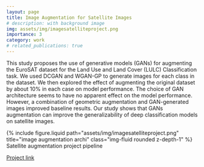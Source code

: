```yaml
---
layout: page
title: Image Augmentation for Satellite Images
# description: with background image
img: assets/img/imagesatelliteproject.png
importance: 3
category: work
# related_publications: true
---
```


This study proposes the use of generative models (GANs) for augmenting the EuroSAT dataset for the Land Use and Land Cover (LULC) Classification task. We used DCGAN and WGAN-GP to generate images for each class in the dataset. We then explored the effect of augmenting the original dataset by about 10% in each case on model performance. The choice of GAN architecture seems to have no apparent effect on the model performance. However, a combination of geometric augmentation and GAN-generated images improved baseline results. Our study shows that GANs augmentation can improve the generalizability of deep classification models on satellite images.

<div class="row justify-content-sm-center">
    <div class="col-sm-8 mt-3 mt-md-0">
        {% include figure.liquid path="assets/img/imagesatelliteproject.png" title="image augmentation archi" class="img-fluid rounded z-depth-1" %}
    </div>
</div>
<div class="caption">
    Satellite augmentation project pipeline
</div>

[Project link](https://github.com/peter716/11785-Project)
